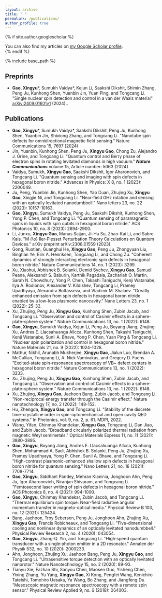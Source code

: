 ```yaml
---
layout: archive
title: " "
permalink: /publications/
author_profile: true
---
```





{% if site.author.googlescholar %}
  <div class="wordwrap">You can also find my articles on <a href="{{site.author.googlescholar}}">my Google Scholar profile</a>.</div>
{% endif %}

{% include base_path %}

## Preprints
* __Gao, Xingyu__\*, Sumukh Vaidya\*, Kejun Li, Saakshi Dikshit, Shimin Zhang, Peng Ju, Kunhong Shen, Yuanbin Jin, Yuan Ping, and Tongcang Li. "Single nuclear spin detection and control in a van der Waals material"  [arXiv:2409.01601v1](https://arxiv.org/abs/2409.01601) (2024)..


## Publications
* __Gao, Xingyu__\*, Sumukh Vaidya\*, Saakshi Dikshit, Peng Ju, Kunhong Shen, Yuanbin Jin, Shixiong Zhang, and Tongcang Li. "Nanotube spin defects for omnidirectional magnetic field sensing." Nature Communications 15, 7697 (2024)
* Jin, Yuanbin, Kunhong Shen, Peng Ju, __Xingyu Gao__, Chong Zu, Alejandro J. Grine, and Tongcang Li. "Quantum control and Berry phase of electron spins in rotating levitated diamonds in high vacuum." ***Nature Communications*** volume 15, Article number: 5063 (2024) 
* Vaidya, Sumukh, __Xingyu Gao__, Saakshi Dikshit, Igor Aharonovich, and Tongcang Li. "Quantum sensing and imaging with spin defects in hexagonal boron nitride." Advances in Physics: X 8, no. 1 (2023): 2206049.
* Ju, Peng, Yuanbin Jin, Kunhong Shen, Yao Duan, Zhujing Xu, __Xingyu Gao__, Xingjie Ni, and Tongcang Li. "Near-field GHz rotation and sensing with an optically levitated nanodumbbell." Nano letters 23, no. 22 (2023): 10157-10163.
* __Gao, Xingyu__, Sumukh Vaidya, Peng Ju, Saakshi Dikshit, Kunhong Shen, Yong P. Chen, and Tongcang Li. "Quantum sensing of paramagnetic spins in liquids with spin qubits in hexagonal boron nitride." ACS Photonics 10, no. 8 (2023): 2894-2900.
* Li, Junxu, __Xingyu Gao__, Manas Sajjan, Ji-Hu Su, Zhao-Kai Li, and Sabre Kais. "M {\o} ller-Plesset Perturbation Theory Calculations on Quantum Devices." arXiv preprint arXiv:2308.01559 (2023).
* Gong, Ruotian, Guanghui He, __Xingyu Gao__, Peng Ju, Zhongyuan Liu, Bingtian Ye, Erik A. Henriksen, Tongcang Li, and Chong Zu. "Coherent dynamics of strongly interacting electronic spin defects in hexagonal boron nitride." Nature Communications 14, no. 1 (2023): 3299.
* Xu, Xiaohui, Abhishek B. Solanki, Demid Sychev, __Xingyu Gao__, Samuel Peana, Aleksandr S. Baburin, Karthik Pagadala, Zachariah O. Martin, Sarah N. Chowdhury, Yong P. Chen, Takashi Taniguchi, Kenji Watanabe, Ilya A. Rodionov, Alexander V. Kildishev, Tongcang Li, Pramey Upadhyaya, Alexandra Boltasseva, and Vladimir M. Shalaev. "Greatly enhanced emission from spin defects in hexagonal boron nitride enabled by a low-loss plasmonic nanocavity." Nano Letters 23, no. 1 (2022): 25-33.
* Xu, Zhujing, Peng Ju, __Xingyu Gao__, Kunhong Shen, Zubin Jacob, and Tongcang Li. "Observation and control of Casimir effects in a sphere-plate-sphere system." Nature Communications 13, no. 1 (2022): 6148.
* __Gao, Xingyu__, Sumukh Vaidya, Kejun Li, Peng Ju, Boyang Jiang, Zhujing Xu, Andres E. Llacsahuanga Allcca, Kunhong Shen, Takashi Taniguchi, Kenji Watanabe, Sunil A. Bhave, Yong P. Chen, Yuan Ping & Tongcang Li. "Nuclear spin polarization and control in hexagonal boron nitride." Nature Materials 21, no. 9 (2022): 1024-1028.
* Mathur, Nikhil, Arunabh Mukherjee, __Xingyu Gao__, Jialun Luo, Brendan A. McCullian, Tongcang Li, A. Nick Vamivakas, and Gregory D. Fuchs. "Excited-state spin-resonance spectroscopy of VB− defect centers in hexagonal boron nitride." Nature Communications 13, no. 1 (2022): 3233.
* Xu, Zhujing, Peng Ju, __Xingyu Gao__, Kunhong Shen, Zubin Jacob, and Tongcang Li. "Observation and control of Casimir effects in a sphere-plate-sphere system." Nature Communications 13, no. 1 (2022): 6148.
* Xu, Zhujing, __Xingyu Gao__, Jaehoon Bang, Zubin Jacob, and Tongcang Li. "Non-reciprocal energy transfer through the Casimir effect." Nature nanotechnology 17, no. 2 (2022): 148-152.
* Hu, Zhengda, __Xingyu Gao__, and Tongcang Li. "Stability of the discrete time-crystalline order in spin-optomechanical and open cavity QED systems." In Photonics, vol. 9, no. 2, p. 61. MDPI, 2022.
* Wang, Yifan, Chinmay Khandekar, __Xingyu Gao__, Tongcang Li, Dan Jiao, and Zubin Jacob. "Broadband circularly polarized thermal radiation from magnetic Weyl semimetals." Optical Materials Express 11, no. 11 (2021): 3880-3895.
* __Gao, Xingyu__, Boyang Jiang, Andres E. Llacsahuanga Allcca, Kunhong Shen, Mohammad A. Sadi, Abhishek B. Solanki, Peng Ju, Zhujing Xu, Pramey Upadhyaya, Yong P. Chen, Sunil A. Bhave, and Tongcang Li. "High-contrast plasmonic-enhanced shallow spin defects in hexagonal boron nitride for quantum sensing." Nano Letters 21, no. 18 (2021): 7708-7714.
* __Gao, Xingyu__, Siddhant Pandey, Mehran Kianinia, Jonghoon Ahn, Peng Ju, Igor Aharonovich, Niranjan Shivaram, and Tongcang Li. "Femtosecond laser writing of spin defects in hexagonal boron nitride." ACS Photonics 8, no. 4 (2021): 994-1000.
* __Gao, Xingyu__, Chinmay Khandekar, Zubin Jacob, and Tongcang Li. "Thermal equilibrium spin torque: Near-field radiative angular momentum transfer in magneto-optical media." Physical Review B 103, no. 12 (2021): 125424.
* Bang, Jaehoon, Troy Seberson, Peng Ju, Jonghoon Ahn, Zhujing Xu, __Xingyu Gao__, Francis Robicheaux, and Tongcang Li. "Five-dimensional cooling and nonlinear dynamics of an optically levitated nanodumbbell." Physical Review Research 2, no. 4 (2020): 043054.
* __Gao, Xingyu__, Zhang‐Q. Yin, and Tongcang Li. "High‐speed quantum transducer with a single‐photon emitter in a 2D resonator." Annalen der Physik 532, no. 10 (2020): 2000233.
* Ahn, Jonghoon, Zhujing Xu, Jaehoon Bang, Peng Ju, __Xingyu Gao__, and Tongcang Li. "Ultrasensitive torque detection with an optically levitated nanorotor." Nature Nanotechnology 15, no. 2 (2020): 89-93.
* Tianyu Xie, Fazhan Shi, Sanyou Chen, Maosen Guo, Yisheng Chen, Yixing Zhang, Yu Yang, __Xingyu Gao__, Xi Kong, Pengfei Wang, Kenichiro Tateishi, Tomohiro Uesaka, Ya Wang, Bo Zhang, and Jiangfeng Du. "Mesoscopic magnetic resonance spectroscopy with a remote spin sensor." Physical Review Applied 9, no. 6 (2018): 064003.


<!-- your comment 
{% for post in site.publications reversed %}
  {% include archive-single.html %}
{% endfor %}
--> 
